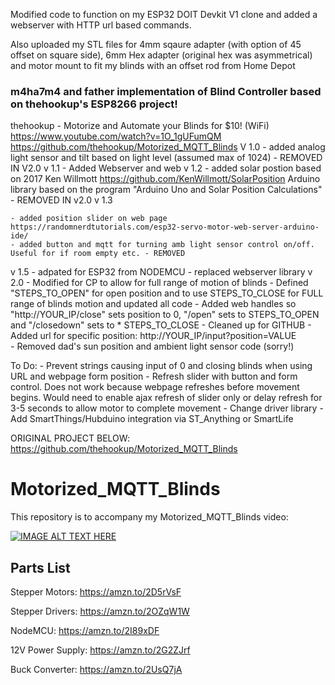 Modified code to function on my ESP32 DOIT Devkit V1 clone and added a webserver with HTTP url based commands.


Also uploaded my STL files for 4mm sqaure adapter (with option of 45 offset on square side), 6mm Hex adapter (original hex was asymmetrical) and motor mount to fit my blinds with an offset rod from Home Depot



### m4ha7m4 and father implementation of  Blind Controller based  on thehookup's ESP8266 project!
  thehookup - Motorize and Automate your Blinds for $10! (WiFi)
  https://www.youtube.com/watch?v=1O_1gUFumQM  
  https://github.com/thehookup/Motorized_MQTT_Blinds
  V 1.0
    - added analog light sensor and tilt based on light level (assumed max of 1024)
    -  REMOVED IN V2.0
  v 1.1
    - Added Webserver and web 
  v 1.2
    - added solar postion based on 
        2017 Ken Willmott https://github.com/KenWillmott/SolarPosition
        Arduino library based on the program "Arduino Uno and Solar Position Calculations"
     - REMOVED IN v2.0
  v 1.3
  
    - added position slider on web page https://randomnerdtutorials.com/esp32-servo-motor-web-server-arduino-ide/
    - added button and mqtt for turning amb light sensor control on/off. Useful for if room empty etc. - REMOVED
  v 1.5
    - adpated for ESP32 from NODEMCU
    - replaced webserver library
  v 2.0 
    - Modified for CP to allow for full range of motion of blinds
    - Defined "STEPS_TO_OPEN" for open position and to use STEPS_TO_CLOSE for FULL range of blinds motion and updated all code
    - Added web handles so "http://YOUR_IP/close" sets  position to 0, "/open" sets to STEPS_TO_OPEN and "/closedown" sets to * STEPS_TO_CLOSE
    - Cleaned up for GITHUB
    - Added url for specific position: http://YOUR_IP/input?position=VALUE  
    - Removed dad's sun position and ambient light sensor code (sorry!)
   
   To Do: 
    - Prevent strings causing input of 0 and closing blinds when using URL and webpage form position
    - Refresh slider with button and form control. Does not work because webpage refreshes before movement begins.
      Would need to enable ajax refresh of slider only or delay refresh for 3-5 seconds to allow motor to complete movement
    - Change driver library
    - Add SmartThings/Hubduino integration via ST_Anything or SmartLife
  

 
ORIGINAL PROJECT BELOW:
https://github.com/thehookup/Motorized_MQTT_Blinds
# Motorized_MQTT_Blinds


This repository is to accompany my Motorized_MQTT_Blinds video:

[![IMAGE ALT TEXT HERE](https://img.youtube.com/vi/1O_1gUFumQM/0.jpg)](https://www.youtube.com/watch?v=1O_1gUFumQM)

## Parts List
Stepper Motors: https://amzn.to/2D5rVsF

Stepper Drivers: https://amzn.to/2OZqW1W

NodeMCU: https://amzn.to/2I89xDF

12V Power Supply: https://amzn.to/2G2ZJrf

Buck Converter: https://amzn.to/2UsQ7jA

